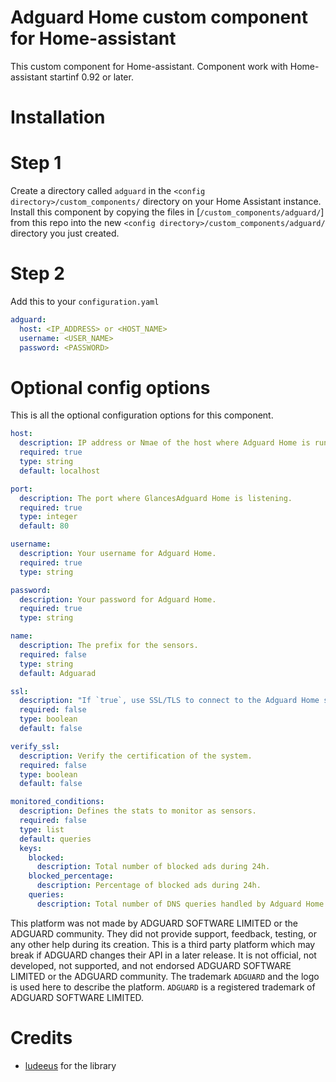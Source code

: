 # Adguard Home custom component for Home-assistant

This custom component for Home-assistant.
Component work with Home-assistant startinf 0.92 or later.

# Installation

# Step 1

Create a directory called `adguard` in the `<config directory>/custom_components/` directory on your Home Assistant instance.
Install this component by copying the files in [`/custom_components/adguard/`] from this repo into the new `<config directory>/custom_components/adguard/` directory you just created.

# Step 2

Add this to your `configuration.yaml`

```yaml
adguard:
  host: <IP_ADDRESS> or <HOST_NAME>
  username: <USER_NAME>
  password: <PASSWORD>
```
# Optional config options
This is all the optional configuration options for this component.

```yaml
host:
  description: IP address or Nmae of the host where Adguard Home is running.
  required: true
  type: string
  default: localhost
```

```yaml
port:
  description: The port where GlancesAdguard Home is listening.
  required: true
  type: integer
  default: 80
```

```yaml
username:
  description: Your username for Adguard Home.
  required: true
  type: string
```

```yaml
password:
  description: Your password for Adguard Home.
  required: true
  type: string
```

```yaml
name:
  description: The prefix for the sensors.
  required: false
  type: string
  default: Adguarad
```

```yaml
ssl:
  description: "If `true`, use SSL/TLS to connect to the Adguard Home server."
  required: false
  type: boolean
  default: false
```

```yaml
verify_ssl:
  description: Verify the certification of the system.
  required: false
  type: boolean
  default: false
```

```yaml
monitored_conditions:
  description: Defines the stats to monitor as sensors.
  required: false
  type: list
  default: queries
  keys:
    blocked:
      description: Total number of blocked ads during 24h.
    blocked_percentage:
      description: Percentage of blocked ads during 24h.
    queries:
      description: Total number of DNS queries handled by Adguard Home during 24h.
```

This platform was not made by ADGUARD SOFTWARE LIMITED or the ADGUARD community. They did not provide support, feedback, testing, or any other help during its creation. This is a third party platform which may break if ADGUARD changes their API in a later release. It is not official, not developed, not supported, and not endorsed ADGUARD SOFTWARE LIMITED or the ADGUARD community. The trademark `ADGUARD` and the logo is used here to describe the platform. `ADGUARD` is a registered trademark of ADGUARD SOFTWARE LIMITED.

# Credits

- [ludeeus](https://github.com/ludeeus) for the library

